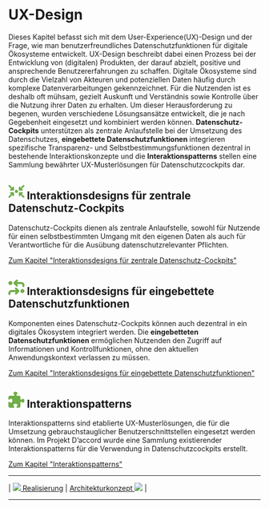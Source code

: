 # UX-Design

Dieses Kapitel befasst sich mit dem User-Experience(UX)-Design und der Frage, wie man benutzerfreundliches Datenschutzfunktionen für digitale Ökosysteme entwickelt. UX-Design beschreibt dabei einen Prozess bei der Entwicklung von (digitalen) Produkten, der darauf abzielt, positive und ansprechende Benutzererfahrungen zu schaffen. 
Digitale Ökosysteme sind durch die Vielzahl von Akteuren und potenziellen Daten häufig durch komplexe Datenverarbeitungen gekennzeichnet. Für die Nutzenden ist es deshalb oft mühsam, gezielt Auskunft und Verständnis sowie Kontrolle über die Nutzung ihrer Daten zu erhalten. Um dieser Herausforderung zu begenen, wurden verschiedene Lösungsansätze entwickelt, die je nach Gegebenheit eingesetzt und kombiniert werden können. **Datenschutz-Cockpits** unterstützen als zentrale Anlaufstelle bei der Umsetzung des Datenschutzes, **eingebettete Datenschutzfunktionen** integrieren spezifische Transparenz- und Selbstbestimmungsfunktionen dezentral in bestehende Interaktionskonzepte und die **Interaktionspatterns** stellen eine Sammlung bewährter UX-Musterlösungen für Datenschutzcockpits dar.



## **![](../../assets/images/arrows-to-circle.svg) Interaktionsdesigns für zentrale Datenschutz-Cockpits**

Datenschutz-Cockpits dienen als zentrale Anlaufstelle, sowohl für Nutzende für einen selbstbestimmten Umgang mit den eigenen Daten als auch für Verantwortliche für die Ausübung datenschutzrelevanter Pflichten.

[Zum Kapitel "Interaktionsdesigns für zentrale Datenschutz-Cockpits"](<Zentrale Datenschutz-Cockpits>)

## **![](../../assets/images/process.svg) Interaktionsdesigns für eingebettete Datenschutzfunktionen** 


Komponenten eines Datenschutz-Cockpits können auch dezentral in ein digitales Ökosystem integriert werden. Die <strong>eingebetteten Datenschutzfunktionen</strong> ermöglichen Nutzenden den Zugriff auf Informationen und Kontrollfunktionen, ohne den aktuellen Anwendungskontext verlassen zu müssen.


[Zum Kapitel "Interaktionsdesigns für eingebettete Datenschutzfunktionen"](<Eingebettete Datenschutzfunktionen>)

## **![](../../assets/images/puzzle.svg) Interaktionspatterns**
Interaktionspatterns sind etablierte UX-Musterlösungen, die für die Umsetzung gebrauchstauglicher Benutzerschnittstellen eingesetzt werden können. Im Projekt D’accord wurde eine Sammlung existierender Interaktionspatterns für die Verwendung in Datenschutzcockpits erstellt.

[Zum Kapitel "Interaktionspatterns"](<Interaktionspatterns>)

****

| [![](/Daccord/assets/images/backward-solid.svg) Realisierung](<./>) | [Architekturkonzept ![](/Daccord/assets/images/forward-solid.svg)](<../Architekturkonzept>) |

****